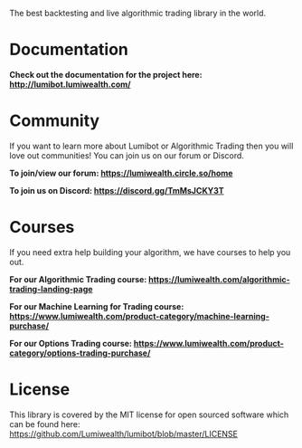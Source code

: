 The best backtesting and live algorithmic trading library in the world.

# Documentation

**Check out the documentation for the project here: http://lumibot.lumiwealth.com/**

# Community

If you want to learn more about Lumibot or Algorithmic Trading then you will love out communities! You can join us on our forum or Discord.

**To join/view our forum: https://lumiwealth.circle.so/home**

**To join us on Discord: https://discord.gg/TmMsJCKY3T**

# Courses

If you need extra help building your algorithm, we have courses to help you out.

**For our Algorithmic Trading course: https://lumiwealth.com/algorithmic-trading-landing-page**

**For our Machine Learning for Trading course: https://www.lumiwealth.com/product-category/machine-learning-purchase/**

**For our Options Trading course: https://www.lumiwealth.com/product-category/options-trading-purchase/**

# License

This library is covered by the MIT license for open sourced software which can be found here: https://github.com/Lumiwealth/lumibot/blob/master/LICENSE
